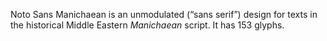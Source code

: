 Noto Sans Manichaean is an unmodulated (“sans serif”) design for texts in the historical Middle Eastern _Manichaean_ script. It has 153 glyphs.